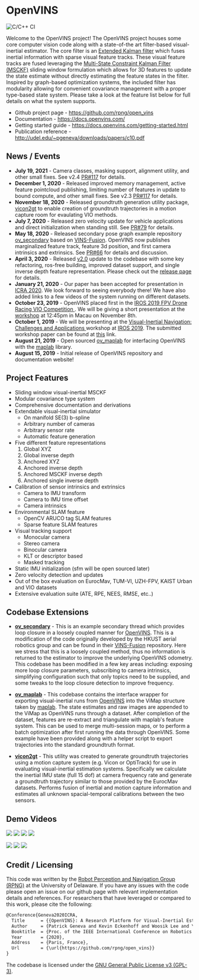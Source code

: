 # OpenVINS

![C/C++ CI](https://github.com/rpng/open_vins/workflows/C/C++%20CI/badge.svg)

Welcome to the OpenVINS project!
The OpenVINS project houses some core computer vision code along with a state-of-the art filter-based visual-inertial
estimator. The core filter is an [Extended Kalman filter](https://en.wikipedia.org/wiki/Extended_Kalman_filter) which
fuses inertial information with sparse visual feature tracks. These visual feature tracks are fused leveraging
the [Multi-State Constraint Kalman Filter (MSCKF)](https://ieeexplore.ieee.org/document/4209642) sliding window
formulation which allows for 3D features to update the state estimate without directly estimating the feature states in
the filter. Inspired by graph-based optimization systems, the included filter has modularity allowing for convenient
covariance management with a proper type-based state system. Please take a look at the feature list below for full
details on what the system supports.

* Github project page - https://github.com/rpng/open_vins
* Documentation - https://docs.openvins.com/
* Getting started guide - https://docs.openvins.com/getting-started.html
* Publication reference - http://udel.edu/~pgeneva/downloads/papers/c10.pdf

## News / Events

* **July 19, 2021** - Camera classes, masking support, alignment utility, and other small fixes. See
  v2.4 [PR#117](https://github.com/rpng/open_vins/pull/186) for details.
* **December 1, 2020** - Released improved memory management, active feature pointcloud publishing, limiting number of
  features in update to bound compute, and other small fixes. See
  v2.3 [PR#117](https://github.com/rpng/open_vins/pull/117) for details.
* **November 18, 2020** - Released groundtruth generation utility package, [vicon2gt](https://github.com/rpng/vicon2gt)
  to enable creation of groundtruth trajectories in a motion capture room for evaulating VIO methods.
* **July 7, 2020** - Released zero velocity update for vehicle applications and direct initialization when standing
  still. See [PR#79](https://github.com/rpng/open_vins/pull/79) for details.
* **May 18, 2020** - Released secondary pose graph example
  repository [ov_secondary](https://github.com/rpng/ov_secondary) based
  on [VINS-Fusion](https://github.com/HKUST-Aerial-Robotics/VINS-Fusion). OpenVINS now publishes marginalized feature
  track, feature 3d position, and first camera intrinsics and extrinsics.
  See [PR#66](https://github.com/rpng/open_vins/pull/66) for details and discussion.
* **April 3, 2020** - Released [v2.0](https://github.com/rpng/open_vins/releases/tag/v2.0) update to the codebase with
  some key refactoring, ros-free building, improved dataset support, and single inverse depth feature representation.
  Please check out the [release page](https://github.com/rpng/open_vins/releases/tag/v2.0) for details.
* **January 21, 2020** - Our paper has been accepted for presentation in [ICRA 2020](https://www.icra2020.org/). We look
  forward to seeing everybody there! We have also added links to a few videos of the system running on different
  datasets.
* **October 23, 2019** - OpenVINS placed first in the [IROS 2019 FPV Drone Racing VIO Competition
  ](http://rpg.ifi.uzh.ch/uzh-fpv.html). We will be giving a short presentation at
  the [workshop](https://wp.nyu.edu/workshopiros2019mav/) at 12:45pm in Macau on November 8th.
* **October 1, 2019** - We will be presenting at the [Visual-Inertial Navigation: Challenges and Applications
  ](http://udel.edu/~ghuang/iros19-vins-workshop/index.html) workshop at [IROS 2019](https://www.iros2019.org/). The
  submitted workshop paper can be found at [this](http://udel.edu/~ghuang/iros19-vins-workshop/papers/06.pdf) link.
* **August 21, 2019** - Open sourced [ov_maplab](https://github.com/rpng/ov_maplab) for interfacing OpenVINS with
  the [maplab](https://github.com/ethz-asl/maplab) library.
* **August 15, 2019** - Initial release of OpenVINS repository and documentation website!

## Project Features

* Sliding window visual-inertial MSCKF
* Modular covariance type system
* Comprehensive documentation and derivations
* Extendable visual-inertial simulator
    * On manifold SE(3) b-spline
    * Arbitrary number of cameras
    * Arbitrary sensor rate
    * Automatic feature generation
* Five different feature representations
    1. Global XYZ
    2. Global inverse depth
    3. Anchored XYZ
    4. Anchored inverse depth
    5. Anchored MSCKF inverse depth
    6. Anchored single inverse depth
* Calibration of sensor intrinsics and extrinsics
    * Camera to IMU transform
    * Camera to IMU time offset
    * Camera intrinsics
* Environmental SLAM feature
    * OpenCV ARUCO tag SLAM features
    * Sparse feature SLAM features
* Visual tracking support
    * Monocular camera
    * Stereo camera
    * Binocular camera
    * KLT or descriptor based
    * Masked tracking
* Static IMU initialization (sfm will be open sourced later)
* Zero velocity detection and updates
* Out of the box evaluation on EurocMav, TUM-VI, UZH-FPV, KAIST Urban and VIO datasets
* Extensive evaluation suite (ATE, RPE, NEES, RMSE, etc..)

## Codebase Extensions

* **[ov_secondary](https://github.com/rpng/ov_secondary)** - This is an example secondary thread which provides loop
  closure in a loosely coupled manner for [OpenVINS](https://github.com/rpng/open_vins). This is a modification of the
  code originally developed by the HKUST aerial robotics group and can be found in
  their [VINS-Fusion](https://github.com/HKUST-Aerial-Robotics/VINS-Fusion) repository. Here we stress that this is a
  loosely coupled method, thus no information is returned to the estimator to improve the underlying OpenVINS odometry.
  This codebase has been modified in a few key areas including: exposing more loop closure parameters, subscribing to
  camera intrinsics, simplifying configuration such that only topics need to be supplied, and some tweaks to the loop
  closure detection to improve frequency.

* **[ov_maplab](https://github.com/rpng/ov_maplab)** - This codebase contains the interface wrapper for exporting
  visual-inertial runs from [OpenVINS](https://github.com/rpng/open_vins) into the ViMap structure taken
  by [maplab](https://github.com/ethz-asl/maplab). The state estimates and raw images are appended to the ViMap as
  OpenVINS runs through a dataset. After completion of the dataset, features are re-extract and triangulate with
  maplab's feature system. This can be used to merge multi-session maps, or to perform a batch optimization after first
  running the data through OpenVINS. Some example have been provided along with a helper script to export trajectories
  into the standard groundtruth format.

* **[vicon2gt](https://github.com/rpng/vicon2gt)** - This utility was created to generate groundtruth trajectories using
  a motion capture system (e.g. Vicon or OptiTrack) for use in evaluating visual-inertial estimation systems.
  Specifically we calculate the inertial IMU state (full 15 dof) at camera frequency rate and generate a groundtruth
  trajectory similar to those provided by the EurocMav datasets. Performs fusion of inertial and motion capture
  information and estimates all unknown spacial-temporal calibrations between the two sensors.

## Demo Videos

[![](docs/youtube/KCX51GvYGss.jpg)](http://www.youtube.com/watch?v=KCX51GvYGss "OpenVINS - EuRoC MAV Vicon Rooms Flyby")
[![](docs/youtube/Lc7VQHngSuQ.jpg)](http://www.youtube.com/watch?v=Lc7VQHngSuQ "OpenVINS - TUM VI Datasets Flyby")
[![](docs/youtube/vaia7iPaRW8.jpg)](http://www.youtube.com/watch?v=vaia7iPaRW8 "OpenVINS - UZH-FPV Drone Racing Dataset Flyby")
[![](docs/youtube/MCzTF9ye2zw.jpg)](http://www.youtube.com/watch?v=MCzTF9ye2zw "OpenVINS - KAIST Urban 39 Dataset Demonstration")

[![](docs/youtube/187AXuuGNNw.jpg)](http://www.youtube.com/watch?v=187AXuuGNNw "OpenVINS - EuRoC MAV Vicon Rooms Demonstration")
[![](docs/youtube/oUoLlrFryk0.jpg)](http://www.youtube.com/watch?v=oUoLlrFryk0 "OpenVINS - TUM VI Datasets Demostration")
[![](docs/youtube/ExPIGwORm4E.jpg)](http://www.youtube.com/watch?v=ExPIGwORm4E "OpenVINS - UZH-FPV Drone Racing Dataset Demonstration")

## Credit / Licensing

This code was written by the [Robot Perception and Navigation Group (RPNG)](https://sites.udel.edu/robot/) at the
University of Delaware. If you have any issues with the code please open an issue on our github page with relevant
implementation details and references. For researchers that have leveraged or compared to this work, please cite the
following:

```txt
@Conference{Geneva2020ICRA,
  Title      = {{OpenVINS}: A Research Platform for Visual-Inertial Estimation},
  Author     = {Patrick Geneva and Kevin Eckenhoff and Woosik Lee and Yulin Yang and Guoquan Huang},
  Booktitle  = {Proc. of the IEEE International Conference on Robotics and Automation},
  Year       = {2020},
  Address    = {Paris, France},
  Url        = {\url{https://github.com/rpng/open_vins}}
}
```

The codebase is licensed under the [GNU General Public License v3 (GPL-3)](https://www.gnu.org/licenses/gpl-3.0.txt).


